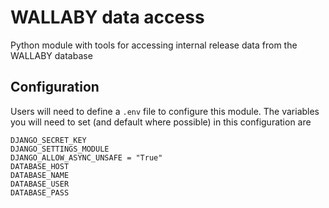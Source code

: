 # WALLABY data access

Python module with tools for accessing internal release data from the WALLABY database

## Configuration

Users will need to define a `.env` file to configure this module. The variables you will need to set (and default where possible) in this configuration are

```
DJANGO_SECRET_KEY
DJANGO_SETTINGS_MODULE
DJANGO_ALLOW_ASYNC_UNSAFE = "True"
DATABASE_HOST
DATABASE_NAME
DATABASE_USER
DATABASE_PASS
```